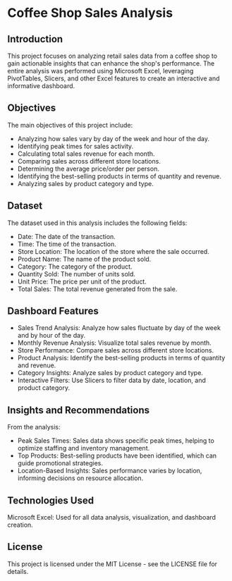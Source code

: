 # Coffee Shop Sales Analysis

## Introduction
This project focuses on analyzing retail sales data from a coffee shop to gain actionable insights that can enhance the shop's performance. The entire analysis was performed using Microsoft Excel, leveraging PivotTables, Slicers, and other Excel features to create an interactive and informative dashboard.

## Objectives
The main objectives of this project include:
- Analyzing how sales vary by day of the week and hour of the day.
- Identifying peak times for sales activity.
- Calculating total sales revenue for each month.
- Comparing sales across different store locations.
- Determining the average price/order per person.
- Identifying the best-selling products in terms of quantity and revenue.
- Analyzing sales by product category and type.
  
## Dataset
The dataset used in this analysis includes the following fields:
- Date: The date of the transaction.
- Time: The time of the transaction.
- Store Location: The location of the store where the sale occurred.
- Product Name: The name of the product sold.
- Category: The category of the product.
- Quantity Sold: The number of units sold.
- Unit Price: The price per unit of the product.
- Total Sales: The total revenue generated from the sale.
  
## Dashboard Features
- Sales Trend Analysis: Analyze how sales fluctuate by day of the week and by hour of the day.
- Monthly Revenue Analysis: Visualize total sales revenue by month.
- Store Performance: Compare sales across different store locations.
- Product Analysis: Identify the best-selling products in terms of quantity and revenue.
- Category Insights: Analyze sales by product category and type.
- Interactive Filters: Use Slicers to filter data by date, location, and product category.

## Insights and Recommendations
From the analysis:

- Peak Sales Times: Sales data shows specific peak times, helping to optimize staffing and inventory management.
- Top Products: Best-selling products have been identified, which can guide promotional strategies.
- Location-Based Insights: Sales performance varies by location, informing decisions on resource allocation.

## Technologies Used
Microsoft Excel: Used for all data analysis, visualization, and dashboard creation.

## License
This project is licensed under the MIT License - see the LICENSE file for details.
